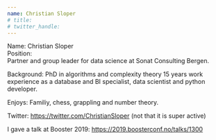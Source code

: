 ```yaml
---
name: Christian Sloper
# title: 
# twitter_handle: 
---
```

Name: Christian Sloper  
Position:  
Partner and group leader for data science at Sonat Consulting Bergen.

Background:
PhD in algorithms and complexity theory 
15 years work experience as a database and BI specialist, data scientist and python developer.  

Enjoys:
Familiy, chess, grappling and number theory.

Twitter: https://twitter.com/ChristianSloper (not that it is super active)

I gave a talk at Booster 2019:
https://2019.boosterconf.no/talks/1300
